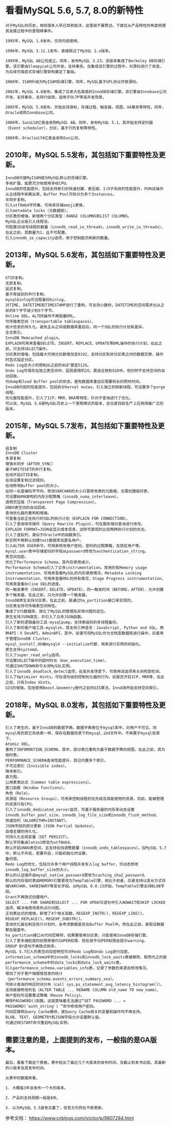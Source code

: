# 看看MySQL 5.6, 5.7, 8.0的新特性

    对于MySQL的历史，相信很多人早已耳熟能详，这里就不要赘述。下面仅从产品特性的角度梳理其发展过程中的里程碑事件。

    1995年，MySQL 1.0发布，仅供内部使用。

    1996年，MySQL 3.11.1发布，直接跳过了MySQL 2.x版本。

    1999年，MySQL AB公司成立。同年，发布MySQL 3.23，该版本集成了Berkeley DB存储引擎。该引擎由Sleepycat公司开发，支持事务。在集成该引擎的过程中，对源码进行了改造，为后续可插拔式存储引擎架构奠定了基础。

    2000年，ISAM升级为MyISAM存储引擎。同年，MySQL基于GPL协议开放源码。

    2002年，MySQL 4.0发布，集成了后来大名鼎鼎的InnoDB存储引擎。该引擎由Innobase公司开发，支持事务，支持行级锁，适用于OLTP等高并发场景。

    2005年，MySQL 5.0发布，开始支持游标，存储过程，触发器，视图，XA事务等特性。同年，Oracle收购Innobase公司。

    2008年，Sun以10亿美金收购MySQL AB。同年，发布MySQL 5.1，其开始支持定时器（Event scheduler），分区，基于行的复制等特性。

    2009年，Oracle以74亿美金收购Sun公司。

## 2010年，MySQL 5.5发布，其包括如下重要特性及更新。

    InnoDB代替MyISAM成为MySQL默认的存储引擎。
    多核扩展，能更充分地使用多核CPU。
    InnoDB的性能提升，包括支持索引的快速创建，表压缩，I/O子系统的性能提升，PURGE操作从主线程中剥离出来，Buffer Pool可拆分为多个Instances。
    半同步复制。
    引入utf8mb4字符集，可用来存储emoji表情。
    引入metadata locks（元数据锁）。
    分区表的增强，新增两个分区类型：RANGE COLUMNS和LIST COLUMNS。
    MySQL企业版引入线程池。
    可配置IO读写线程的数量（innodb_read_io_threads，innodb_write_io_threads）。在此之前，其数量为1，且不可配置。
    引入innodb_io_capacity选项，用于控制脏页刷新的数量。

## 2013年，MySQL 5.6发布，其包括如下重要特性及更新。

    GTID复制。
    无损复制。
    延迟复制。
    基于库级别的并行复制。
    mysqlbinlog可远程备份binlog。
    对TIME, DATETIME和TIMESTAMP进行了重构，可支持小数秒。DATETIME的空间需求也从之前的8个字节减少到5个字节。
    Online DDL。ALTER操作不再阻塞DML。
    可传输表空间（transportable tablespaces）。
    统计信息的持久化。避免主从之间或数据库重启后，同一个SQL的执行计划有差异。
    全文索引。
    InnoDB Memcached plugin。
    EXPLAIN可用来查看DELETE，INSERT，REPLACE，UPDATE等DML操作的执行计划，在此之前，只支持SELECT操作。
    分区表的增强，包括最大可用分区数增加至8192，支持分区和非分区表之间的数据交换，操作时显式指定分区。
    Redo Log总大小的限制从之前的4G扩展至512G。
    Undo Log可保存在独立表空间中，因其是随机IO，更适合放到SSD中。但仍然不支持空间的自动回收。
    可dump和load Buffer pool的状态，避免数据库重启后需要较长的预热时间。
    InnoDB内部的性能提升，包括拆分kernel mutex，引入独立的刷新线程，可设置多个purge线程。
    优化器性能提升，引入了ICP，MRR，BKA等特性，针对子查询进行了优化。
    可以说，MySQL 5.6是MySQL历史上一个里程碑式的版本，这也是目前生产上应用得最广泛的版本。


## 2015年，MySQL 5.7发布，其包括如下重要特性及更新。

    组复制
    InnoDB Cluster
    多源复制
    增强半同步（AFTER_SYNC）
    基于WRITESET的并行复制。
    在线开启GTID复制。
    在线设置复制过滤规则。
    在线修改Buffer pool的大小。
    在同一长度编码字节内，修改VARCHAR的大小只需修改表的元数据，无需创建临时表。
    可设置NUMA架构的内存分配策略（innodb_numa_interleave）。
    透明页压缩（Transparent Page Compression）。
    UNDO表空间的自动回收。
    查询优化器的重构和增强。
    可查看当前正在执行的SQL的执行计划（EXPLAIN FOR CONNECTION）。
    引入了查询改写插件（Query Rewrite Plugin），可在服务端对查询进行改写。
    EXPLAIN FORMAT=JSON会显示成本信息，这样可直观的比较两种执行计划的优劣。
    引入了虚拟列，类似于Oracle中的函数索引。
    新实例不再默认创建test数据库及匿名用户。
    引入ALTER USER命令，可用来修改用户密码，密码的过期策略，及锁定用户等。
    mysql.user表中存储密码的字段从password修改为authentication_string。
    表空间加密。
    优化了Performance Schema，其内存使用减少。
    Performance Schema引入了众多instrumentation。常用的有Memory usage instrumentation，可用来查看MySQL的内存使用情况，Metadata Locking Instrumentation，可用来查看MDL的持有情况，Stage Progress instrumentation，可用来查看Online DDL的进度。
    同一触发事件（INSERT，DELETE，UPDATE），同一触发时间（BEFORE，AFTER），允许创建多个触发器。在此之前，只允许创建一个触发器。
    InnoDB原生支持分区表，在此之前，是通过ha_partition接口来实现的。
    分区表支持可传输表空间特性。
    集成了SYS数据库，简化了MySQL的管理及异常问题的定位。
    原生支持JSON类型，并引入了众多JSON函数。
    引入了新的逻辑备份工具-mysqlpump，支持表级别的多线程备份。
    引入了新的客户端工具-mysqlsh，其支持三种语言：JavaScript, Python and SQL。两种API：X DevAPI，AdminAPI，其中，前者可将MySQL作为文档型数据库进行操作，后者用于管理InnoDB Cluster。
    mysql_install_db被mysqld --initialize代替，用来进行实例的初始化。
    原生支持systemd。
    引入了super_read_only选项。
    可设置SELECT操作的超时时长（max_execution_time）。
    可通过SHUTDOWN命令关闭MySQL实例。
    引入了innodb_deadlock_detect选项，在高并发场景下，可使用该选项来关闭死锁检测。
    引入了Optimizer Hints，可在语句级别控制优化器的行为，如是否开启ICP，MRR等，在此之前，只有Index Hints。
    GIS的增强，包括使用Boost.Geometry替代之前的GIS算法，InnoDB开始支持空间索引。
 

## 2018年，MySQL 8.0发布，其包括如下重要特性及更新。

    引入了原生的，基于InnoDB的数据字典。数据字典表位于mysql库中，对用户不可见，同mysql库的其它系统表一样，保存在数据目录下的mysql.ibd文件中。不再置于mysql目录下。
    Atomic DDL。
    重构了INFORMATION_SCHEMA，其中，部分表已重构为基于数据字典的视图，在此之前，其为临时表。
    PERFORMANCE_SCHEMA查询性能提升，其已内置多个索引。
    不可见索引（Invisible index）。
    降序索引。
    直方图。
    公用表表达式（Common table expressions）。
    窗口函数（Window functions）。
    角色（Role）。
    资源组（Resource Groups），可用来控制线程的优先级及其能使用的资源，目前，能被管理的资源只有CPU。
    引入了innodb_dedicated_server选项，可基于服务器的内存来动态设置innodb_buffer_pool_size，innodb_log_file_size和innodb_flush_method。
    快速加列（ALGORITHM=INSTANT）。
    JSON字段的部分更新（JSON Partial Updates）。
    自增主键的持久化。
    可持久化全局变量（SET PERSIST）。
    默认字符集由latin1修改为utf8mb4。
    默认开启UNDO表空间，且支持在线调整数量（innodb_undo_tablespaces）。在MySQL 5.7中，默认不开启，若要开启，只能初始化时设置。
    备份锁。
    Redo Log的优化，包括允许多个用户线程并发写入log buffer，可动态修改innodb_log_buffer_size的大小。
    默认的认证插件由mysql_native_password更改为caching_sha2_password。
    默认的内存临时表由MEMORY引擎更改为TempTable引擎，相比于前者，后者支持以变长方式存储VARCHAR，VARBINARY等变长字段。从MySQL 8.0.13开始，TempTable引擎支持BLOB字段。
    Grant不再隐式创建用户。
    SELECT ... FOR SHARE和SELECT ... FOR UPDATE语句中引入NOWAIT和SKIP LOCKED选项，解决电商场景热点行问题。
    正则表达式的增强，新增了4个相关函数，REGEXP_INSTR()，REGEXP_LIKE()，REGEXP_REPLACE()，REGEXP_SUBSTR()。
    查询优化器在制定执行计划时，会考虑数据是否在Buffer Pool中。而在此之前，是假设数据都在磁盘中。
    ha_partition接口从代码层移除，如果要使用分区表，只能使用InnoDB存储引擎。
    引入了更多细粒度的权限来替代SUPER权限，现在授予SUPER权限会提示warning。
    GROUP BY语句不再隐式排序。
    MySQL 5.7引入的表空间加密特性可对Redo Log和Undo Log进行加密。
    information_schema中的innodb_locks和innodb_lock_waits表被移除，取而代之的是performance_schema中的data_locks和data_lock_waits表。
    引入performance_schema.variables_info表，记录了参数的来源及修改情况。
    增加了对于客户端报错信息的统计（performance_schema.events_errors_summary_xxx）。
    可统计查询的响应时间分布（call sys.ps_statement_avg_latency_histogram()）。
    支持直接修改列名（ALTER TABLE ... RENAME COLUMN old_name TO new_name）。
    用户密码可设置重试策略（Reuse Policy）。
    移除PASSWORD()函数。这就意味着无法通过“SET PASSWORD ... = PASSWORD('auth_string') ”命令修改用户密码。
    代码层移除Query Cache模块，故Query Cache相关的变量和操作均不再支持。
    BLOB, TEXT, GEOMETRY和JSON字段允许设置默认值。
    可通过RESTART命令重启MySQL实例。
 
## 需要注意的是，上面提到的发布，一般指的是GA版本。

    最后，看看下面这个表格，表中给出了最近几个大版本的发布时间，及截止到本书出版，其最新的小版本及其发布时间。

    从表中的数据来看，

    1. 大概每3年会发布一个大的版本。

    2. 产品的支持周期一般是8年。

    3. 以为MySQL 5.5是老古董了，但官方仍然在不断更新。
    
    
参考文档： https://www.cnblogs.com/ivictor/p/9807284.html
